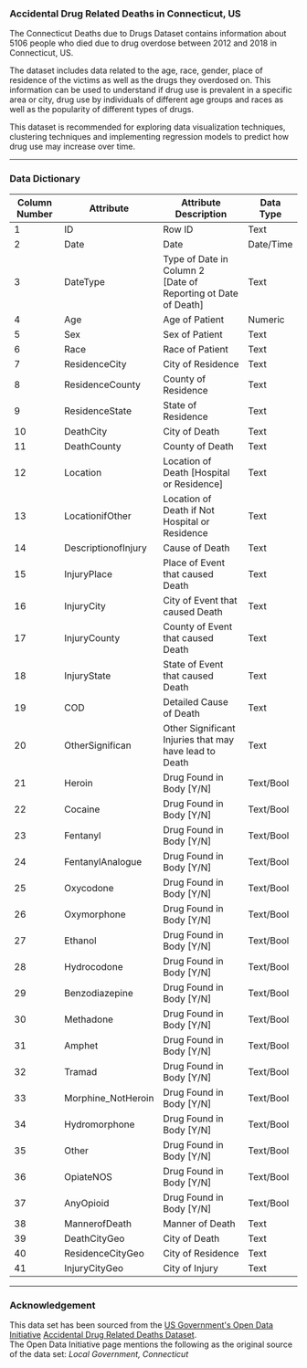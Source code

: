 ### Accidental Drug Related Deaths in Connecticut, US


The Connecticut Deaths due to Drugs Dataset contains information about 5106 people who died due to drug overdose between 2012 and 2018 in Connecticut, US.

The dataset includes data related to the age, race, gender, place of residence of the victims as well as the drugs they overdosed on. This information can be used to understand if drug use is prevalent in a specific area or city, drug use by individuals of different age groups and races as well as the popularity of different types of drugs.
 
This dataset is recommended for exploring data visualization techniques, clustering techniques and implementing regression models to predict how drug use may increase over time. 

---

### Data Dictionary

| Column Number | Attribute           | Attribute Description                                             | Data Type |
| ------------- | ------------------- | ----------------------------------------------------------------- | --------- |
| 1             | ID                  | Row ID                                                            | Text      |
| 2             | Date                | Date                                                              | Date/Time |
| 3             | DateType            | Type of Date in Column 2 <br>[Date of Reporting ot Date of Death] | Text      |
| 4             | Age                 | Age of Patient                                                    | Numeric   |
| 5             | Sex                 | Sex of Patient                                                    | Text      |
| 6             | Race                | Race of Patient                                                   | Text      |
| 7             | ResidenceCity       | City of Residence                                                 | Text      |
| 8             | ResidenceCounty     | County of Residence                                               | Text      |
| 9             | ResidenceState      | State of Residence                                                | Text      |
| 10            | DeathCity           | City of Death                                                     | Text      |
| 11            | DeathCounty         | County of Death                                                   | Text      |
| 12            | Location            | Location of Death [Hospital or Residence]                         | Text      |
| 13            | LocationifOther     | Location of Death if Not Hospital or Residence                    | Text      |
| 14            | DescriptionofInjury | Cause of Death                                                    | Text      |
| 15            | InjuryPlace         | Place of Event that caused Death                                  | Text      |
| 16            | InjuryCity          | City of Event that caused Death                                   | Text      |
| 17            | InjuryCounty        | County of Event that caused Death                                 | Text      |
| 18            | InjuryState         | State of Event that caused Death                                  | Text      |
| 19            | COD                 | Detailed Cause of Death                                           | Text      |
| 20            | OtherSignifican     | Other Significant Injuries that may have lead to Death            | Text      |
| 21            | Heroin              | Drug Found in Body [Y/N]                                          | Text/Bool |
| 22            | Cocaine             | Drug Found in Body [Y/N]                                          | Text/Bool |
| 23            | Fentanyl            | Drug Found in Body [Y/N]                                          | Text/Bool |
| 24            | FentanylAnalogue    | Drug Found in Body [Y/N]                                          | Text/Bool |
| 25            | Oxycodone           | Drug Found in Body [Y/N]                                          | Text/Bool |
| 26            | Oxymorphone         | Drug Found in Body [Y/N]                                          | Text/Bool |
| 27            | Ethanol             | Drug Found in Body [Y/N]                                          | Text/Bool |
| 28            | Hydrocodone         | Drug Found in Body [Y/N]                                          | Text/Bool |
| 29            | Benzodiazepine      | Drug Found in Body [Y/N]                                          | Text/Bool |
| 30            | Methadone           | Drug Found in Body [Y/N]                                          | Text/Bool |
| 31            | Amphet              | Drug Found in Body [Y/N]                                          | Text/Bool |
| 32            | Tramad              | Drug Found in Body [Y/N]                                          | Text/Bool |
| 33            | Morphine_NotHeroin  | Drug Found in Body [Y/N]                                          | Text/Bool |
| 34            | Hydromorphone       | Drug Found in Body [Y/N]                                          | Text/Bool |
| 35            | Other               | Drug Found in Body [Y/N]                                          | Text/Bool |
| 36            | OpiateNOS           | Drug Found in Body [Y/N]                                          | Text/Bool |
| 37            | AnyOpioid           | Drug Found in Body [Y/N]                                          | Text/Bool |
| 38            | MannerofDeath       | Manner of Death                                                   | Text      |
| 39            | DeathCityGeo        | City of Death                                                     | Text      |
| 40            | ResidenceCityGeo    | City of Residence                                                 | Text      |
| 41            | InjuryCityGeo       | City of Injury                                                    | Text      |


---

### Acknowledgement

This data set has been sourced from the [US Government's Open Data Initiative](https://data.gov) [Accidental Drug Related Deaths Dataset](https://catalog.data.gov/dataset/accidental-drug-related-deaths-january-2012-sept-2015).  
The Open Data Initiative page mentions the following as the original source of the data set: *Local Government, Connecticut*
